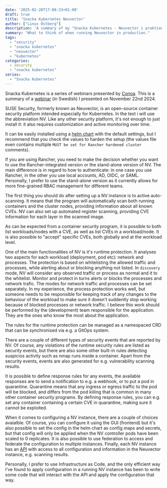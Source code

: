 ```yaml
---
date: '2025-02-20T17:08:33+01:00'
draft: true
title: 'Snacka Kubernetes Neuvector'
author: ["Linus Östberg"]
description: 'A summary of my "Snacka Kubernetes - Neuvector i praktionen" presentation, covering some of the things I consider important when running Neuvector in production.'
summary: "What to think of when running Neuvector in production."
tags:
  - "security"
  - "snacka kubernetes"
  - "neuvector"
  - "kubernetes"
categories: 
  - security
  - "snacka kubernetes"
series: 
  - "Snacka Kubernetes"
---
```


Snacka Kubernetes is a series of webinars presented by [Conoa](https://www.conoa.se/). This is a summary of a [webinar](https://www.youtube.com/watch?v=e6AcCVxS9u8) (in Swedish) I presented on November 22nd 2024.

SUSE Security, formerly known as Neuvector, is an open-source container security platform intended especially for Kubernetes. In the text i will use the abbreviation NV. Like any other security platform, it's not enough to just install it: it also requires customization and active monitoring over time.

It can be easily installed using a [helm chart](https://github.com/neuvector/neuvector-helm) with the default settings, but I recommend that you check the values to harden the setup (the values file even contains multiple `MUST be set for Rancher hardened cluster` comments).

If you are using Rancher, you need to make the decision whether you want to use the Rancher-integrated version or the stand-alone version of NV. The main difference is in regard to how to authenticate: in one case you use Rancher, in the other you use local accounts, AD, OIDC, or SAML. Personally, I prefer to use the stand-alone version as it currently allows for more fine-grained RBAC management for different teams.

The first thing you should do after setting up a NV instance is to active auto-scanning. It means that the program will automatically scan both running containers and the cluster nodes, providing information about all known CVEs. NV can also set up automated register scanning, providing CVE information for each layer in the scanned image.

As can be expected from a container security program, it is possible to both list workloads/nodes with a CVE, as well as list CVEs in a workload/node. It is also possible to "accept" specific CVEs, both globally and at the workload level.

One of the main functionalities of NV is it's runtime protection. It analyses two aspects for each workload (deployment, pod etc): network and processes. The protection is based on whitelisting the allowed traffic and processes, while alerting about or blocking anything not listed. In `discovery` mode, NV will consider any observed traffic or process as normal and it to the whitelist. Monitor and protect in turns alerts or blocks the processes and network trafic. The modes for network traffic and processes can be set separately. In my experience, the process protection works well, but someone needs to be responsible for keeping track of any changes to the behaviour of the workload to make sure it doesn't suddently stop working because of blocked processes or network traffic. I believe this work should be performed by the (development) team responsible for the application. They are the ones who know the most about the application.

The rules for the runtime protection can be managed as a namespaced CRD that can be synchronised via e.g. a GitOps system.

There are a couple of different types of security events that are reported by NV. Of course, any violations of the runtime security rules are listed as security events, but there are also some other built-in rules detecting suspicios activity such as nmap runs inside a container. Apart from the security events, events are also generated for e.g. vulnerability scanning results.

It is possible to define response rules for any events, the available responses are to send a notification to e.g. a webhook, or to put a pod in quarantine. Quarantine means that any ingress or egress traffic to the pod will be blocked, and differs from the pod killing that is common in many other container security programs. By defining response rules, you can e.g. set any container containing a certain CVE in quarantine, making sure it cannot be exploited.

When it comes to configuring a NV instance, there are a couple of choices avaialble. Of course, you can configure it using the GUI (frontend) but it's also possible to set the config in the helm chart as config maps and secrets, but that config will only be applied when the NV controller pods have been scaled to 0 replicates. It is also possible to use federation to access and federate the configuration to multiple instances. Finally, each NV instance has an [API](https://github.com/neuvector/neuvector/blob/main/controller/api/apis.yaml) with access to all configuration and information in the Neuvector instance, e.g. scanning results.

Personally, I prefer to use Infrastructure as Code, and the only efficient way I've found to apply configuration in a running NV instance has been to write some code that will interact with the API and apply the configuration that way.
